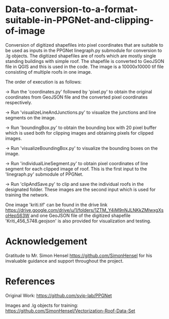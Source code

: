 # Data-conversion-to-a-format-suitable-in-PPGNet-and-clipping-of-image

Conversion of digitized shapefiles into pixel coordinates that are suitable to be used as inputs in the PPGNet linegraph.py submodule for conversion to .lg objects.
The digitized shapefiles are of roofs which are mostly single standing buildings with simple roof. The shapefile is converted to GeoJSON file in QGIS and this is used in the code. 
The image is a 10000x10000 tif file consisting of multiple roofs in one image. 

The order of execution is as follows:

  -> Run the 'coordinates.py' followed by 'pixel.py' to obtain the original coordinates from GeoJSON file and the converted pixel coordinates respectively. 
  
  -> Run 'visualizeLineAndJunctions.py' to visualize the junctions and line segments on the image.
  
  -> Run 'boundingBox.py' to obtain the bounding box with 20 pixel buffer which is used both for clipping images and obtaining pixels for clipped images.
  
  -> Run 'visualizeBoundingBox.py' to visualize the bounding boxes on the image.
  
  -> Run 'individualLineSegment.py' to obtain pixel coordinates of line segment for each clipped image of roof. This is the first input to the 'linegraph.py' submodule of PPGNet.
  
  -> Run 'clipAndSave.py' to clip and save the individual roofs in the designated folder. These images are the second input which is used for training the network.

One image 'kriti.tif' can be found in the drive link https://drive.google.com/drive/u/1/folders/1ZTM_Y4iM9nNJLNKkZMlwxgXsoHepS63W and one GeoJSON file of the digitized shapefile 'Kriti_456_5748.geojson' is also provided for visualization and testing.

# Acknowledgement

Gratitude to Mr. Simon Hensel https://github.com/SimonHensel for his invaluable guidance and support throughout the project. 

# References

Original Work: https://github.com/svip-lab/PPGNet

Images and .lg objects for training: https://github.com/SimonHensel/Vectorization-Roof-Data-Set
